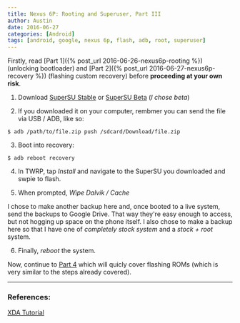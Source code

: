 ```yaml
---
title: Nexus 6P: Rooting and Superuser, Part III
author: Austin
date: 2016-06-27
categories: [Android]
tags: [android, google, nexus 6p, flash, adb, root, superuser]
---
```


Firstly, read [Part 1]({% post_url 2016-06-26-nexus6p-rooting %}) (unlocking bootloader) and [Part 2]({% post_url 2016-06-27-nexus6p-recovery %}) (flashing custom recovery) before **proceeding at your own risk**.

1) Download [SuperSU Stable](http://forum.xda-developers.com/showthread.php?t=1538053) or [SuperSU Beta](http://forum.xda-developers.com/apps/supersu/2014-09-02-supersu-v2-05-t2868133) (*I chose beta*)

2) If you downloaded it on your computer, rembmer you can send the file via USB / ADB, like so:

```$ adb /path/to/file.zip push /sdcard/Download/file.zip```

3) Boot into recovery:

```$ adb reboot recovery```

4) In TWRP, tap *Install* and navigate to the SuperSU you downloaded and swpie to flash.

5) When prompted, *Wipe Dalvik / Cache*

I chose to make another backup here and, once booted to a live system, send the backups to Google Drive.  That way they're easy enough to 
access, but not hogging up space on the phone itself.  I also chose to make a backup here so that I have one of *completely stock system* and a 
*stock + root* system.

6) Finally, *reboot* the system.

Now, continue to [Part 4]() which will quicly cover flashing ROMs (which is very similar to the steps already covered).

---

### References:

[XDA Tutorial](http://forum.xda-developers.com/nexus-6p/general/guides-how-to-guides-beginners-t3206928)

